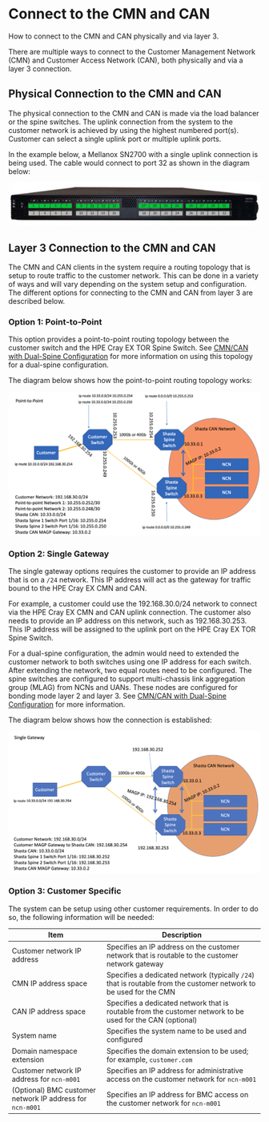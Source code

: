 # Connect to the CMN and CAN

How to connect to the CMN and CAN physically and via layer 3.

There are multiple ways to connect to the Customer Management Network \(CMN\) and Customer Access Network \(CAN\), both physically and via a layer 3 connection.

## Physical Connection to the CMN and CAN

The physical connection to the CMN and CAN is made via the load balancer or the spine switches. The uplink connection from the system to the customer network is achieved by using the highest numbered port\(s\).
Customer can select a single uplink port or multiple uplink ports.

In the example below, a Mellanox SN2700 with a single uplink connection is being used. The cable would connect to port 32 as shown in the diagram below:

![Mellanox SN2700](../../../img/operations/Mellanox_SN2700.png)

## Layer 3 Connection to the CMN and CAN

The CMN and CAN clients in the system require a routing topology that is setup to route traffic to the customer network. This can be done in a variety of ways and will vary depending on the system setup and
configuration. The different options for connecting to the CMN and CAN from layer 3 are described below.

### Option 1: Point-to-Point

This option provides a point-to-point routing topology between the customer switch and the HPE Cray EX TOR Spine Switch. See [CMN/CAN with Dual-Spine Configuration](Dual_Spine_Configuration.md) for more
information on using this topology for a dual-spine configuration.

The diagram below shows how the point-to-point routing topology works:

![CAN Point-to-Point](../../../img/operations/CAN_Point_to_Point.png)

### Option 2: Single Gateway

The single gateway options requires the customer to provide an IP address that is on a `/24` network. This IP address will act as the gateway for traffic bound to the HPE Cray EX CMN and CAN.

For example, a customer could use the 192.168.30.0/24 network to connect via the HPE Cray EX CMN and CAN uplink connection. The customer also needs to provide an IP address on this network, such as 192.168.30.253.
This IP address will be assigned to the uplink port on the HPE Cray EX TOR Spine Switch.

For a dual-spine configuration, the admin would need to extended the customer network to both switches using one IP address for each switch. After extending the network, two equal routes need to be configured.
The spine switches are configured to support multi-chassis link aggregation group \(MLAG\) from NCNs and UANs. These nodes are configured for bonding mode layer 2 and layer 3.
See [CMN/CAN with Dual-Spine Configuration](Dual_Spine_Configuration.md) for more information.

The diagram below shows how the connection is established:

![CAN Single Gateway](../../../img/operations/CAN_Single_Gateway.png)

### Option 3: Customer Specific

The system can be setup using other customer requirements. In order to do so, the following information will be needed:

| Item                                                        | Description                                                                                                         |
|-------------------------------------------------------------|---------------------------------------------------------------------------------------------------------------------|
| Customer network IP address                                 | Specifies an IP address on the customer network that is routable to the customer network gateway                    |
| CMN IP address space                                        | Specifies a dedicated network \(typically `/24`\) that is routable from the customer network to be used for the CMN |
| CAN IP address space                                        | Specifies a dedicated network that is routable from the customer network to be used for the CAN (optional)          |
| System name                                                 | Specifies the system name to be used and configured                                                                 |
| Domain namespace extension                                  | Specifies the domain extension to be used; for example, `customer.com`                                              |
| Customer network IP address for `ncn-m001`                  | Specifies an IP address for administrative access on the customer network for `ncn-m001`                            |
| \(Optional\) BMC customer network IP address for `ncn-m001` | Specifies an IP address for BMC access on the customer network for `ncn-m001`                                       |
